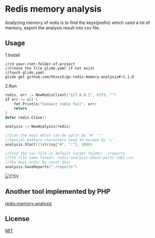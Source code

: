 Redis memory analysis
======

Analyzing memory of redis is to find the keys(prefix) which used a lot of memory, export the analysis result into csv file.


## Usage

1.Install
```Shell
//cd your-root-folder-of-project
//Create the file glide.yaml if not exist
//touch glide.yaml
glide get github.com/hhxsv5/go-redis-memory-analysis#~1.1.0
```

2.Run
```Go
redis, err := NewRedisClient("127.0.0.1", 6379, "")
if err != nil {
    fmt.Println("Connect redis fail", err)
    return
}
defer redis.Close()

analysis := NewAnalysis(redis)

//Scan the keys which can be split by '#' ':'
//Special pattern characters need to escape by '\'
analysis.Start([]string{"#", ":"}, 3000)

//Find the csv file in default target folder: ./reports
//CSV file name format: redis-analysis-{host:port}-{db}.csv
//The keys order by count desc
analysis.SaveReports("./reports")
```

![CSV](https://raw.githubusercontent.com/hhxsv5/go-redis-memory-analysis/master/examples/demo.png)

## Another tool implemented by PHP

[redis-memory-analysis](https://github.com/hhxsv5/redis-memory-analysis)


## License

[MIT](https://github.com/hhxsv5/go-redis-memory-analysis/blob/master/LICENSE)
